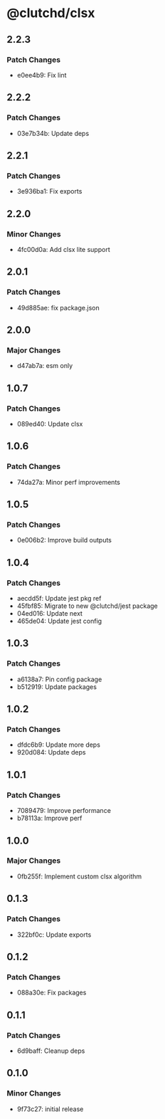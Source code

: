 # @clutchd/clsx

## 2.2.3

### Patch Changes

- e0ee4b9: Fix lint

## 2.2.2

### Patch Changes

- 03e7b34b: Update deps

## 2.2.1

### Patch Changes

- 3e936ba1: Fix exports

## 2.2.0

### Minor Changes

- 4fc00d0a: Add clsx lite support

## 2.0.1

### Patch Changes

- 49d885ae: fix package.json

## 2.0.0

### Major Changes

- d47ab7a: esm only

## 1.0.7

### Patch Changes

- 089ed40: Update clsx

## 1.0.6

### Patch Changes

- 74da27a: Minor perf improvements

## 1.0.5

### Patch Changes

- 0e006b2: Improve build outputs

## 1.0.4

### Patch Changes

- aecdd5f: Update jest pkg ref
- 45fbf85: Migrate to new @clutchd/jest package
- 04ed016: Update next
- 465de04: Update jest config

## 1.0.3

### Patch Changes

- a6138a7: Pin config package
- b512919: Update packages

## 1.0.2

### Patch Changes

- dfdc6b9: Update more deps
- 920d084: Update deps

## 1.0.1

### Patch Changes

- 7089479: Improve performance
- b78113a: Improve perf

## 1.0.0

### Major Changes

- 0fb255f: Implement custom clsx algorithm

## 0.1.3

### Patch Changes

- 322bf0c: Update exports

## 0.1.2

### Patch Changes

- 088a30e: Fix packages

## 0.1.1

### Patch Changes

- 6d9baff: Cleanup deps

## 0.1.0

### Minor Changes

- 9f73c27: initial release
